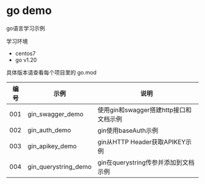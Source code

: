 # go demo

go语言学习示例

学习环境

- centos7
- go v1.20

具体版本请查看每个项目里的 go.mod


| 编号 | 示例                 | 说明                                   |
|------|----------------------|--------------------------------------|
| 001  | gin_swagger_demo     | 使用gin和swagger搭建http接口和文档示例 |
| 002  | gin_auth_demo        | gin使用baseAuth示例                    |
| 003  | gin_apikey_demo      | gin从HTTP Header获取APIKEY示例         |
| 004  | gin_querystring_demo | gin在querystring传参并添加到文档示例   |
